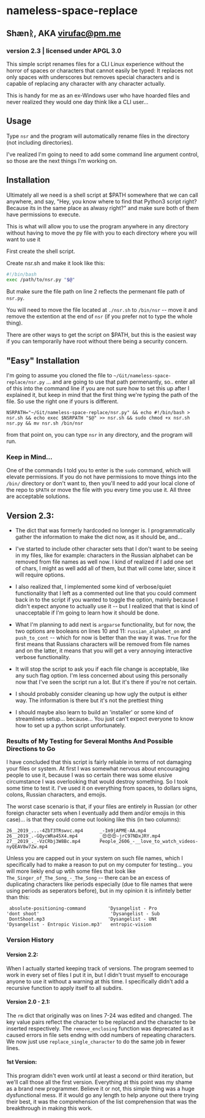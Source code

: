 # nameless-space-replace 
## Shænᚱ, AKA virufac@pm.me
### version 2.3 | licensed under APGL 3.0

This simple script renames files for a CLI Linux experience without the horror of spaces or characters that cannot easily be typed: It replaces not only spaces with underscores but removes special characters and is capable of replacing any character with any character actually. 

This is handy for me as an ex-Windows user who have hoarded files and never realized they would one day think like a CLI user...


## Usage
Type `nsr` and the program will automatically rename files in the directory (not including directories). 

I've realized I'm going to need to add some command line argument control, so those are the next things I'm working on.

## Installation
Ultimately all we need is a shell script at $PATH somewhere that we can call anywhere, and say, "Hey, you know where to find that Python3 script right? Because its in the same place as alwasy right?" and make sure both of them have permissions to execute.

This is what will allow you to use the program anywhere in any directory without having to move the py file with you to each directory where you will want to use it


First create the shell script.

Create nsr.sh and make it look like this: 

```bash
#!/bin/bash
exec /path/to/nsr.py "$@"
```

But make sure the file path on line 2 reflects the permenant file path of `nsr.py`.

You will need to move the file located at `./nsr.sh` to `/bin/nsr` -- move it and remove the extention at the end of `nsr` (if you prefer not to type the whole thing).

There are other ways to get the script on $PATH, but this is the easiest way if you can temporarily have root without there being a security concern.

## "Easy" Installation

I'm going to assume you cloned the file to `~/Git/nameless-space-replace/nsr.py` ... and are going to use that path permenantly, so.. enter all of this into the command line if you are not sure how to set this up after I explained it, but keep in mind that the first thing we're typing the path of the file. So use the right one if yours is different.

`NSRPATH="~/Git/nameless-space-replace/nsr.py" && echo #!/bin/bash > nsr.sh && echo exec $NSRPATH "$@" >> nsr.sh && sudo chmod +x nsr.sh nsr.py && mv nsr.sh /bin/nsr` 

from that point on, you can type `nsr` in any directory, and the program will run.

### Keep in Mind...

One of the commands I told you to enter is the `sudo` command, which will elevate permissions. If you do not have permissions to move things into the `/bin/` directory or don't want to, then you'll need to add your local clone of the repo to `$PATH` or move the file with you every time you use it. All three are acceptable solutions.

## Version 2.3: 

* The dict that was formerly hardcoded no lonnger is. I programmatically gather the information to make the dict now, as it should be, and...

* I've started to include other character sets that I don't want to be seeing in my files, like for example: characters in the Russian alphabet can be removed from file names as well now. I kind of realized if I add one set of chars, I might as well add all of them, but that will come later, since it will require options.

* I also realized that, I implemented some kind of verbose/quiet functionality that I left as a commented out line that you could comment back in to the script if you wanted to toggle the option, mainly because I didn't expect anyone to actually use it -- but I realized that that is kind of unacceptable if I'm going to learn how it should be done. 

* What I'm planning to add next is `argparse` functionality, but for now, the two options are booleans on lines 10 and 11: `russian_alphabet_on` and `push_to_cont` -- which for now is better than the way it was. `True` for the first means that Russians characters will be removed from file names and on the latter, it means that you will get a very annoying interactive verbose functionality. 
* It will stop the script to ask you if each file change is acceptable, like any such flag option. I'm less concerned about using this personally now that I've seen the script run a lot. But it's there if you're not certain.

* I should probably consider cleaning up how ugly the output is either way. The information is there but it's not the prettiest thing

* I should maybe also learn to build an 'installer' or some kind of streamlines setup... because... You just can't expect everyone to know how to set up a python script unfortunately.

### Results of My Testing for Several Months And Possible Directions to Go

I have concluded that this script is fairly reliable in terms of not damaging your files or system. At first I was somewhat nervous about encouraging people to use it, because I was so certain there was some elusive circumstance I was overlooking that would destroy something. So I took some time to test it. I've used it on everything from spaces, to dollars signs, colons, Russian characters, and emojis. 

The worst case scenario is that, if your files are entirely in Russian (or other foreign character sets when I eventually add them and/or emojis in this case)... is that they could come out looking like this (in two columns):

```
26__2019_...-4ZbT3TRswvc.mp4      _-Im9jAPME-AA.mp4
26__2019_.-GQycWRa45X4.mp4        _😍😍😍-jrC97NDxJRY.mp4
27__2019_._-VzCRbj3W8Bc.mp4       People_2606_-__love_to_watch_videos-nyQEAV8w7Zw.mp4
```

Unless you are capped out in your system on such file names, which I specifically had to make a reason to put on my computer for testing...  you will more liekly end up wtih some files that look like `The_Singer_of_The_Song_-_The_Song` -- there can be an excess of duplicating characters like periods especially (due to file names that were using periods as seperators before), but in my opinion it is infintely better than this: 

```
 absolute-positioning-command        'Dysangelist - Pro
'dont shoot'                          'Dysangelist - Sub
 DontShoot.mp3                       'Dysangelist - UNt
'Dysangelist - Entropic Vision.mp3'   entropic-vision 
```

### Version History

#### Version 2.2: 
When I actually started keeping track of versions. The program seemed to work in every set of files I put it in, but I didn't trust myself to encourage anyone to use it without a warning at this time. I specifically didn't add a recursive function to apply itself to all subdirs.

#### Version 2.0 - 2.1: 
The `rm` dict that originally was on lines 7-24 was edited and changed. The key value pairs reflect the character to be replaced and the character to be inserted respectively. The `remove_enclosing` function was deprecated as it caused errors in file sets endng with odd numbers of repeating characters. We now just use `replace_single_character` to do the same job in fewer lines.

#### 1st Version: 
This program didn't even work until at least a second or third iteration, but we'll call those all the first version. Everything at this point was my shame as a brand new programmer. Believe it or not, this simple thing was a huge dysfunctional mess. If it would go any length to help anyone out there trying their best, it was the comprehension of the list comprehension that was the breakthrough in making this work.


